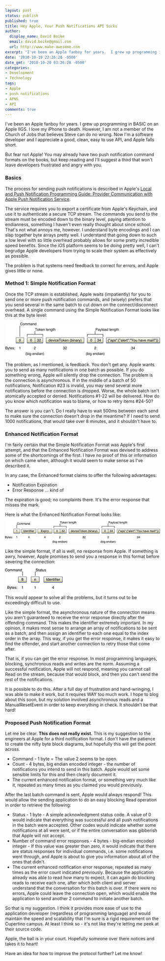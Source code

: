 ```yaml
---
layout: post
status: publish
published: true
title: Hey Apple, Your Push Notifications API Sucks
author:
  display_name: David Boike
  email: david.boike@gmail.com
  url: http://www.make-awesome.com
excerpt: "I've been an Apple fanboy for years.  I grew up programming in BASIC on  an Apple IIGS.  I love my iPhone to death.  However, I am not a member of the Church  of Jobs that believes Steve can do no wrong.  Now I'm a software developer and I  appreciate a good, clean, easy to use API, and Apple falls short.\r\n\r\nBut fear  not Apple!  You may already have two push notification command formats on the books,  but keep reading and I'll suggest a third that won't leave developers frustrated  and angry with you.\r\n\r\n"
date: '2010-10-19 22:26:28 -0500'
date_gmt: '2010-10-20 03:26:28 -0500'
categories:
- Development
- Technology
tags:
- Apple
- push notifications
- APNS
- API
comments: true
---
```

I've been an Apple fanboy for years. I grew up programming in BASIC on an Apple IIGS. I love my iPhone to death. However, I am not a member of the Church of Jobs that believes Steve can do no wrong. Now I'm a software developer and I appreciate a good, clean, easy to use API, and Apple falls short.

But fear not Apple! You may already have two push notification command formats on the books, but keep reading and I'll suggest a third that won't leave developers frustrated and angry with you.

### Basics

The process for sending push notifications is described in Apple's [Local and Push Notification Programming Guide: Provider Communication with Apple Push Notification Service](http://developer.apple.com/library/ios/#documentation/NetworkingInternet/Conceptual/RemoteNotificationsPG/CommunicatingWIthAPS/CommunicatingWIthAPS.html).

The service requires you to export a certificate from Apple's Keychain, and use it to authenticate a secure TCP stream. The commands you send to the stream must be encoded down to the binary level, paying attention to endianness, something I haven't even really thought about since school. That's not what annoys me, however. I understand byte encodings and I can slap together byte arrays pretty well. I understand that going down to such a low level with so little overhead probably allows for some pretty incredible speed benefits. Since the iOS platform seems to be doing pretty well, I can't begrudge Apple developers from trying to scale their system as effectively as possible.

The problem is that systems need feedback to correct for errors, and Apple gives little or none.

### Method 1: Simple Notification Format

Once the TCP stream is established, Apple waits (impatiently) for you to send one or more push notification commands, and (wisely) prefers that you send several in the same batch to cut down on the connect/disconnect overhead. A single command using the Simple Notification Format looks like this at the byte level:

![Apple Simple Notification Format](/images/aps_provider_binary.jpg)

The problem, as I mentioned, is feedback. You don't get any. Apple wants you to send as many notifications in one batch as possible. If you do something wrong, Apple will silently drop the connection. The problem is the connection is asynchronous. If in the middle of a batch of 50 notifications, Notification \#23 is invalid, you may send several more notifications before the connection is dropped. Worse, the whole batch isn't atomically accepted or denied. Notifications \#1-22 will be delivered. How do you know which notification was to blame, or how to retry items \#24-50?

The answer is you can't. Do I really have to wait 500ms between each send to make sure the connection doesn't drop in the meantime? If I need to send 1000 notifications, that would take over 8 minutes, and it shouldn't have to.

### Enhanced Notification Format

I'm fairly certain that the Simple Notification Format was Apple's first attempt, and that the Enhanced Notification Format was devised to address some of the shortcomings of the first. I have no proof of this or information on which came when, although it would seem to make sense as I've described it.

In any case, the Enhanced format claims to offer the following advantages:

-   Notification Expiration
-   Error Response ... kind of

The expiration is good; no complaints there. It's the error response that misses the mark.

Here is what the Enhanced Notification Format looks like:

![Apple Enhanced Notification Format](/images/aps_binary_provider_2.jpg)

Like the simple format, if all is well, no response from Apple. If something is awry, however, Apple promises to send you a response in this format before severing the connection:

![Apple Enhanced Format Error Response](/images/aps_binary_error.jpg)

This would appear to solve all the problems, but it turns out to be exceedingly difficult to use.

Like the simple format, the asynchronous nature of the connection means you aren't guaranteed to receive the error response directly after the offending command. This makes the identifier extremely important. In my opinion, it makes most sense to arrange an array of notifications to be sent as a batch, and then assign an identifier to each one equal to the index order in the array. This way, if you get the error response, it makes it easy to find the offender, and start another connection to retry those that come after.

That is, if you can get the error response. In most programming languages, blocking, synchronous reads and writes are the norm. Assuming a successful notification, Apple will not respond, meaning you cannot call Read on the stream, because that would block, and then you can't send the rest of the notifications.

It is possible to do this. After a full day of frustration and hand-wringing, I was able to make it work, but it requires WAY too much work. I hope to blog about this soon, but my solution involved asynchronous reads and a ManualResetEvent in order to keep everything in check. It shouldn't be that hard!

### Proposed Push Notification Format

Let me be clear. **This does not really exist.** This is my suggestion to the engineers at Apple for a third notification format. I don't have the patience to create the nifty byte block diagrams, but hopefully this will get the point across.

-   Command - 1 byte = The value 2 seems to be open.
-   Count - 4 bytes, big endian encoded integer - the number of notifications you intend to send in this batch. Apple would set some sensible limits for this and then clearly document it.
-   The current enhanced notification format, or something very much like it, repeated as many times as you claimed you would previously.

After the last batch command is sent, Apple would always respond! This would allow the sending application to do an easy blocking Read operation in order to retrieve the following:

-   Status - 1 byte - A simple acknowledgment status code. A value of 0 would indicate that everything was successful and all push notifications in the batch were accepted. Other codes would indicate whether some notifications at all were sent, or if the entire conversation was gibberish that Apple will not accept.
-   Number of command error responses - 4 bytes - big-endian encoded integer - If this value was greater than zero, it would indicate that there are status responses for individual commands, i.e. some notifications went through, and Apple is about to give you information about all of the ones that didn't.
-   The current enhanced notification error response, repeated as many times as the error count indicated previously. Because the application already was able to read how many to expect, it can again do blocking reads to receive each one, after which both client and server understand that the conversation for this batch is over. If there were no errors, Apple could leave the connection open, which would enable the application to send another 2 command to initiate another batch.

So that is my suggestion. I think it provides more ease of use to the application developer (regardless of programming language) and would maintain the speed and scalability that I'm sure is a rigid requirement on the Cupertino campus. At least I think so - it's not like they're letting me peek at their source code.

Apple, the ball is in your court. Hopefully someone over there notices and takes it to heart!

Have an idea for how to improve the protocol further? Let me know!

